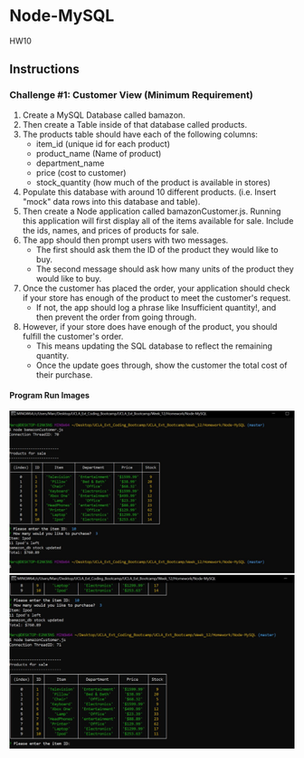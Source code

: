 # Node-MySQL
HW10
## Instructions
### Challenge #1: Customer View (Minimum Requirement)
1. Create a MySQL Database called bamazon.
2. Then create a Table inside of that database called products.
3. The products table should have each of the following columns:
    * item_id (unique id for each product)
    * product_name (Name of product)
    * department_name
    * price (cost to customer)
    * stock_quantity (how much of the product is available in stores)
4. Populate this database with around 10 different products. (i.e. Insert "mock" data rows into this database and table).
5. Then create a Node application called bamazonCustomer.js. Running this application will first display all of the items available for sale. Include the ids, names, and prices of products for sale.
6. The app should then prompt users with two messages.
    * The first should ask them the ID of the product they would like to buy.
    * The second message should ask how many units of the product they would like to buy.
7. Once the customer has placed the order, your application should check if your store has enough of the product to meet the customer's request.
    * If not, the app should log a phrase like Insufficient quantity!, and then prevent the order from going through.
8. However, if your store does have enough of the product, you should fulfill the customer's order.
    * This means updating the SQL database to reflect the remaining quantity.
    * Once the update goes through, show the customer the total cost of their purchase.

#### Program Run Images
![alt text](https://github.com/MarcM987/Node-MySQL/blob/master/bamazon1.JPG?raw=true)
![alt text](https://github.com/MarcM987/Node-MySQL/blob/master/bamazon2.JPG?raw=true)
